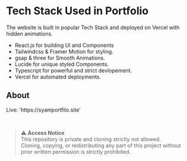 
<h1>Tech Stack Used in Portfolio</h1>
The website is built in popular Tech Stack and deployed on Vercel with hidden animations.

<ul>
 <li>React.js for building UI and Components</li>
 <li>Tailwindcss & Framer Motion for styling.</li>
 <li>gsap & three for Smooth Animations.</li>
 <li>Lucide for unique styled Components.</li>
 <li>Typescript for powerful and strict devlopement.</li>
 <li>Vercel for automated deployments.</li>
</ul>
 

 <h2>About</h2>
 <p>Live: 'https://syamportfilo.site'</p>
<br />

> ⚠️ **Access Notice**  
> This repository is private and cloning strictly not allowed.  
> Cloning, copying, or redistributing any part of this project without prior written permission is strictly prohibited.  
>  
 